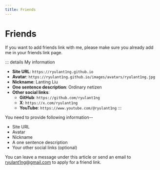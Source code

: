 ```yaml
---
title: Friends
---
```


# Friends

If you want to add friends link with me, please make sure you already add me in your friends link page.

::: details My information
- **Site URL**: `https://ryulant1ng.github.io`
- **Avatar**: `https://ryulant1ng.github.io/images/avatars/ryulant1ng.jpg`
- **Nickname**: Lanting Liu
- **One sentence description**: Ordinary netizen
- **Other social links**:
  - **GitHub**: `https://github.com/ryulant1ng`
  - **X**: `https://x.com/ryulant1ng`
  - **YouTube**: `https://www.youtube.com/@ryulant1ng`
:::

You need to provide following information--

- Site URL
- Avatar
- Nickname
- A one sentence description
- Your other social links (optional)

You can leave a message under this article or send an email to [ryulant1ng@gmail.com](mailto:ryulant1ng@gmail.com) to apply for a friend link.

<script setup>
import { VPTeamMembers } from 'vitepress/theme-without-fonts'

const icons = {
  web: {
    svg: `<svg xmlns="http://www.w3.org/2000/svg" viewBox="0 0 24 24" fill="currentColor" class="size-6">
  <path d="M21.721 12.752a9.711 9.711 0 0 0-.945-5.003 12.754 12.754 0 0 1-4.339 2.708 18.991 18.991 0 0 1-.214 4.772 17.165 17.165 0 0 0 5.498-2.477ZM14.634 15.55a17.324 17.324 0 0 0 .332-4.647c-.952.227-1.945.347-2.966.347-1.021 0-2.014-.12-2.966-.347a17.515 17.515 0 0 0 .332 4.647 17.385 17.385 0 0 0 5.268 0ZM9.772 17.119a18.963 18.963 0 0 0 4.456 0A17.182 17.182 0 0 1 12 21.724a17.18 17.18 0 0 1-2.228-4.605ZM7.777 15.23a18.87 18.87 0 0 1-.214-4.774 12.753 12.753 0 0 1-4.34-2.708 9.711 9.711 0 0 0-.944 5.004 17.165 17.165 0 0 0 5.498 2.477ZM21.356 14.752a9.765 9.765 0 0 1-7.478 6.817 18.64 18.64 0 0 0 1.988-4.718 18.627 18.627 0 0 0 5.49-2.098ZM2.644 14.752c1.682.971 3.53 1.688 5.49 2.099a18.64 18.64 0 0 0 1.988 4.718 9.765 9.765 0 0 1-7.478-6.816ZM13.878 2.43a9.755 9.755 0 0 1 6.116 3.986 11.267 11.267 0 0 1-3.746 2.504 18.63 18.63 0 0 0-2.37-6.49ZM12 2.276a17.152 17.152 0 0 1 2.805 7.121c-.897.23-1.837.353-2.805.353-.968 0-1.908-.122-2.805-.353A17.151 17.151 0 0 1 12 2.276ZM10.122 2.43a18.629 18.629 0 0 0-2.37 6.49 11.266 11.266 0 0 1-3.746-2.504 9.754 9.754 0 0 1 6.116-3.985Z" />
</svg>`
  }
}

const members = [
  {
    avatar: '/images/avatars/winslow.png',
    name: 'Winslow Flandre',
    desc: 'The blessed <ruby>network<rt>WIRED</rt></ruby> interwires our psyches together',
    links: [
      { icon: icons.web, link: 'https://www.winsloweric.com/' },
      { icon: 'github', link: 'https://github.com/SorenEricMent' },
      { icon: 'x', link: 'https://x.com/WinslowHee' },
      { icon: 'mastodon', link: 'https://hub.winslow.cloud/@winslow' }
    ]
  }
]
</script>

<VPTeamMembers :members />
